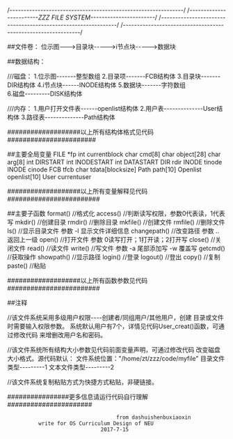 /*--------------------------------------------------------------*/
/*------------------------ZZZ FILE SYSTEM-----------------------*/
/*--------------------------------------------------------------*/
/*--------------------------------------------------------------*/

##文件卷：
        位示图--->目录块----->i节点块----->数据块

##数据结构：

///磁盘：
1.位示图-------整型数组
2.目录项-------FCB结构体
3.目录块-------DIR结构体
4.i节点块------INODE结构体
5.数据块-------字符数组	
6.磁盘---------DISK结构体

///内存：
1.用户打开文件表------openlist结构体
2.用户表--------------User结构体
3.路径表--------------Path结构体

###################以上所有结构体格式见代码#######################

##主要全局变量
FILE *fp
int currentblock
char cmd[8]
char object[28]
char arg[8]
int DIRSTART
int INODESTART
int DATASTART
DIR rdir
INODE tinode
INODE cinode
FCB  tfcb
char tdata[blocksize]
Path path[10]
Openlist openlist[10]
User currentuser

###################以上所有变量解释见代码########################

##主要子函数
format()      	//格式化
access()	//判断读写权限，参数0代表读，1代表写
mkdir()		//创建目录
rmdir()		//删除目录
mkfile()	//创建文件
rmfile()	//删除文件
ls()		//显示目录文件 参数 -l 显示文件详细信息
changepath()	//改变路径 参数 .. 返回上一级
open()		//打开文件 参数 0读写打开；1打开读；2打开写
close()		//关闭文件
read()		//读文件
write()		//写文件 参数 -a 尾部添加写 -w 覆盖写
getcmd()	//获取操作
showpath()	//显示路径
login()		//登录
logout()	//登出
copy()		//复制
paste()		//粘贴

###################以上所有函数参数见代码########################

##注释

//该文件系统采用多级用户权限----创建者/同组用户/其他用户，创建
目录或文件时需要输入权限参数。
  系统默认用户有7个，详情见代码User_creat()函数，可通过修改代码
来增删改用户名和密码。

//该文件系统所有结构大小参数见代码前面变量声明，可通过修改代码
改变磁盘大小格式。源代码默认：
文件系统位置："/home/zt/zzz/code/myfile"
目录文件类型---------1
文本文件类型---------2

//该文件系统复制粘贴方式为快捷方式粘贴，非硬链接。

################更多信息请运行代码自行理解######################

                                       from dashuishenbuxiaoxin
			  write for OS Curriculum Design of NEU
					              2017-7-15
